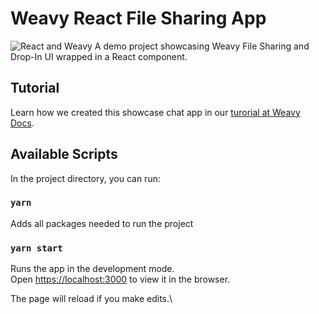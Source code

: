 # Weavy React File Sharing App
![React and Weavy](https://www.weavy.com/hs-fs/hubfs/react+weavy.jpg?width=2309&name=react+weavy.jpg)
A demo project showcasing Weavy File Sharing and Drop-In UI wrapped in a React component.

## Tutorial
Learn how we created this showcase chat app in our [turorial at Weavy Docs](https://www.weavy.com/docs/files/react/introduction).

## Available Scripts
In the project directory, you can run:

### `yarn`

Adds all packages needed to run the project

### `yarn start`

Runs the app in the development mode.\
Open [https://localhost:3000](https://localhost:3000) to view it in the browser.

The page will reload if you make edits.\
